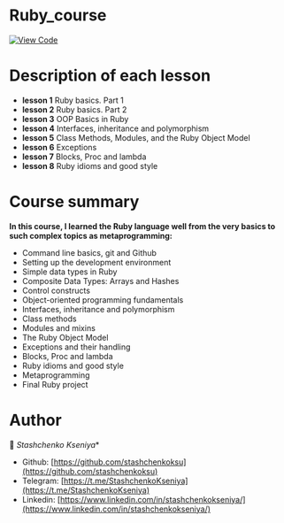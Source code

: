 # Ruby_course

[![View Code](https://img.shields.io/badge/View%20-Code-green)](https://github.com/stashchenkoksu/ruby_course/tree/master)

# Description of each lesson

- **lesson 1** Ruby basics. Part 1
- **lesson 2** Ruby basics. Part 2
- **lesson 3** OOP Basics in Ruby
- **lesson 4** Interfaces, inheritance and polymorphism
- **lesson 5** Class Methods, Modules, and the Ruby Object Model
- **lesson 6** Exceptions
- **lesson 7** Blocks, Proc and lambda
- **lesson 8** Ruby idioms and good style



# Course summary

**In this course, I learned the Ruby language well from the very basics to such complex topics as metaprogramming:**
- Command line basics, git and Github
- Setting up the development environment
- Simple data types in Ruby
- Composite Data Types: Arrays and Hashes
- Control constructs
- Object-oriented programming fundamentals
- Interfaces, inheritance and polymorphism
- Class methods
- Modules and mixins
- The Ruby Object Model
- Exceptions and their handling
- Blocks, Proc and lambda
- Ruby idioms and good style
- Metaprogramming
- Final Ruby project



# Author 

👤 *Stashchenko Kseniya**

- Github: [https://github.com/stashchenkoksu](https://github.com/stashchenkoksu)
- Telegram: [https://t.me/StashchenkoKseniya](https://t.me/StashchenkoKseniya)
- Linkedin: [https://www.linkedin.com/in/stashchenkokseniya/](https://www.linkedin.com/in/stashchenkokseniya/)
